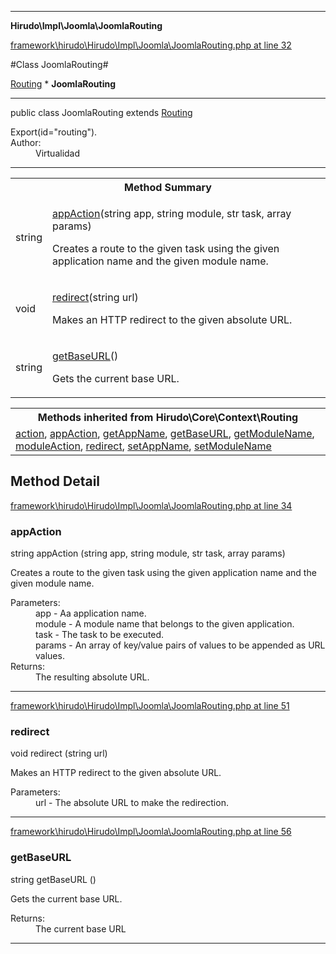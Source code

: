 

- - -

**Hirudo\Impl\Joomla\JoomlaRouting**


<a href="https://github.com/JeyDotC/Hirudo/blob/master/framework/hirudo/Hirudo/Impl/Joomla/JoomlaRouting.php#L32" >framework\hirudo\Hirudo\Impl\Joomla\JoomlaRouting.php at line 32</a>

#Class JoomlaRouting#

<a href="https://github.com/JeyDotC/Hirudo-docs/blob/master/hirudo/core/context/routing.md">Routing</a>
    * **JoomlaRouting**




- - -

<p class="signature"><span class='k'>public  class</span> <span class='nx'>JoomlaRouting</span>
extends <a href="https://github.com/JeyDotC/Hirudo-docs/blob/master/hirudo/core/context/routing.md">Routing</a>

</p>

<div class="comment" id="overview_description"><p></p></div>

<dl>
<dt>Export(id="routing").</dt>
<dt>Author:</dt>
<dd>Virtualidad</dd>
</dl>


- - -

<table id="summary_method">
<tr><th colspan="2">Method Summary</th></tr>
<tr>
<td><span class='k'></span> <span class='nx'>string</span></td>
<td class="description"><p class="name"><a href="#appaction">appAction</a>(string app, string module, str task, array params)</p><p class="description">Creates a route to the given task using the given application name
and the given module name.</p></td>
</tr>
<tr>
<td><span class='k'></span> <span class='nx'>void</span></td>
<td class="description"><p class="name"><a href="#redirect">redirect</a>(string url)</p><p class="description">Makes an HTTP redirect to the given absolute URL.</p></td>
</tr>
<tr>
<td><span class='k'></span> <span class='nx'>string</span></td>
<td class="description"><p class="name"><a href="#getbaseurl">getBaseURL</a>()</p><p class="description">Gets the current base URL.</p></td>
</tr>
</table>

<table class="inherit">
<tr><th colspan="2">Methods inherited from Hirudo\Core\Context\Routing</th></tr>
<tr><td><a href="https://github.com/JeyDotC/Hirudo-docs/blob/master/hirudo/core/context/routing.md">action</a>, <a href="https://github.com/JeyDotC/Hirudo-docs/blob/master/hirudo/core/context/routing.md">appAction</a>, <a href="https://github.com/JeyDotC/Hirudo-docs/blob/master/hirudo/core/context/routing.md">getAppName</a>, <a href="https://github.com/JeyDotC/Hirudo-docs/blob/master/hirudo/core/context/routing.md">getBaseURL</a>, <a href="https://github.com/JeyDotC/Hirudo-docs/blob/master/hirudo/core/context/routing.md">getModuleName</a>, <a href="https://github.com/JeyDotC/Hirudo-docs/blob/master/hirudo/core/context/routing.md">moduleAction</a>, <a href="https://github.com/JeyDotC/Hirudo-docs/blob/master/hirudo/core/context/routing.md">redirect</a>, <a href="https://github.com/JeyDotC/Hirudo-docs/blob/master/hirudo/core/context/routing.md">setAppName</a>, <a href="https://github.com/JeyDotC/Hirudo-docs/blob/master/hirudo/core/context/routing.md">setModuleName</a></td></tr></table>

<h2 id="detail_method">Method Detail</h2>

<a href="https://github.com/JeyDotC/Hirudo/blob/master/framework/hirudo/Hirudo/Impl/Joomla/JoomlaRouting.php#L34" >framework\hirudo\Hirudo\Impl\Joomla\JoomlaRouting.php at line 34</a>

<h3 id="appAction()">appAction</h3>
<span class='k'></span> <span class='nx'>string</span> <span class='nf'>appAction</span> (string app, string module, str task, array params)

<div class="details">
<p>Creates a route to the given task using the given application name
and the given module name.</p><dl>
<dt>Parameters:</dt>
<dd>app - Aa application name.</dd>
<dd>module - A module name that belongs to the given application.</dd>
<dd>task - The task to be executed.</dd>
<dd>params - An array of key/value pairs of values to be appended as URL values.</dd>
<dt>Returns:</dt>
<dd>The resulting absolute URL.</dd>
</dl>

</div>

- - -


<a href="https://github.com/JeyDotC/Hirudo/blob/master/framework/hirudo/Hirudo/Impl/Joomla/JoomlaRouting.php#L51" >framework\hirudo\Hirudo\Impl\Joomla\JoomlaRouting.php at line 51</a>

<h3 id="redirect()">redirect</h3>
<span class='k'></span> <span class='nx'>void</span> <span class='nf'>redirect</span> (string url)

<div class="details">
<p>Makes an HTTP redirect to the given absolute URL.</p><dl>
<dt>Parameters:</dt>
<dd>url - The absolute URL to make the redirection.</dd>
</dl>

</div>

- - -


<a href="https://github.com/JeyDotC/Hirudo/blob/master/framework/hirudo/Hirudo/Impl/Joomla/JoomlaRouting.php#L56" >framework\hirudo\Hirudo\Impl\Joomla\JoomlaRouting.php at line 56</a>

<h3 id="getBaseURL()">getBaseURL</h3>
<span class='k'></span> <span class='nx'>string</span> <span class='nf'>getBaseURL</span> ()

<div class="details">
<p>Gets the current base URL.</p><dl>
<dt>Returns:</dt>
<dd>The current base URL</dd>
</dl>

</div>

- - -

